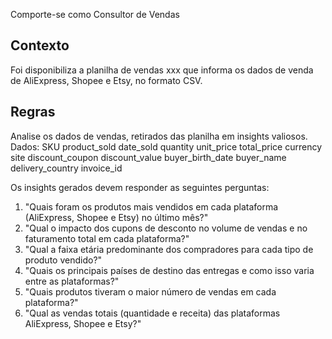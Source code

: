 Comporte-se como Consultor de Vendas 

## Contexto
Foi disponibiliza a planilha de vendas xxx que informa os dados de venda de 
AliExpress, Shopee e Etsy, no formato CSV. 

## Regras
Analise os dados de vendas, retirados das planilha em insights valiosos.
Dados: SKU product_sold date_sold quantity unit_price total_price currency site discount_coupon discount_value buyer_birth_date buyer_name delivery_country invoice_id

Os insights gerados devem responder as seguintes perguntas:
1. "Quais foram os produtos mais vendidos em cada plataforma (AliExpress, Shopee e Etsy) no último mês?"
2. "Qual o impacto dos cupons de desconto no volume de vendas e no faturamento total em cada plataforma?"
3. "Qual a faixa etária predominante dos compradores para cada tipo de produto vendido?"
4. "Quais os principais países de destino das entregas e como isso varia entre as plataformas?"
5. "Quais produtos tiveram o maior número de vendas em cada plataforma?"
6. "Qual as vendas totais (quantidade e receita) das plataformas AliExpress, Shopee e Etsy?"

